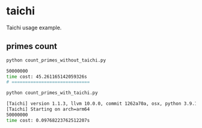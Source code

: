 # taichi
Taichi usage example.

## primes count

```sh
python count_primes_without_taichi.py

50000000
time cost: 45.261165142059326s
# =============================

python count_primes_with_taichi.py

[Taichi] version 1.1.3, llvm 10.0.0, commit 1262a70a, osx, python 3.9.12
[Taichi] Starting on arch=arm64
50000000
time cost: 0.09768223762512207s
```

